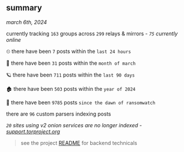 
## summary
_march 6th, 2024_

currently tracking `163` groups across `299` relays & mirrors - _`75` currently online_

⏲ there have been `7` posts within the `last 24 hours`

🦈 there have been `31` posts within the `month of march`

🪐 there have been `711` posts within the `last 90 days`

🏚 there have been `503` posts within the `year of 2024`

🦕 there have been `9785` posts `since the dawn of ransomwatch`

there are `96` custom parsers indexing posts

_`20` sites using v2 onion services are no longer indexed - [support.torproject.org](https://support.torproject.org/onionservices/v2-deprecation/)_

> see the project [README](https://github.com/joshhighet/ransomwatch#ransomwatch--) for backend technicals
